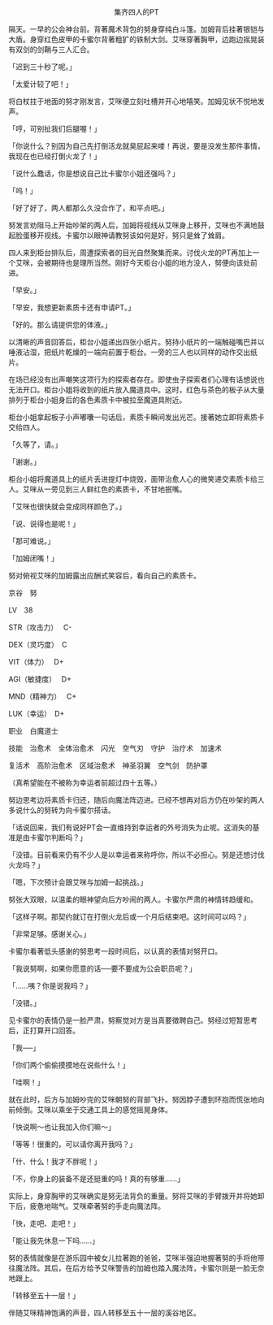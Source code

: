 <p align="center">集齐四人的PT</p>

隔天。一早的公会神台前。背著魔术背包的努身穿纯白斗篷。加姆背后挂著银铠与大盾。身穿红色皮甲的卡蜜尔背著粗犷的铁制大剑。艾咪穿著胸甲，边跑边摇晃装有双剑的剑鞘与三人汇合。

「迟到三十秒了呢。」

「太爱计较了吧！」

将白杖拄于地面的努才刚发言，艾咪便立刻吐槽并开心地嘻笑。加姆见状不悦地发声。

「哼，可别扯我们后腿喔！」

「你说什么？别因为自己先打倒活龙就臭屁起来喽！再说，要是没发生那件事情，我现在也已经打倒火龙了！」

「说什么蠢话，你是想说自己比卡蜜尔小姐还强吗？」

「呜！」

「好了好了，两人都那么久没合作了，和平点吧。」

努发言劝阻马上开始吵架的两人后，加姆将视线从艾咪身上移开，艾咪也不满地鼓起脸蛋移开视线。卡蜜尔以眼神请教努该如何是好，努只是耸了耸肩。

四人来到柜台排队后，周遭探索者的目光自然聚集而来。讨伐火龙的PT再加上一个艾咪，会被期待也是理所当然。刚好今天柜台小姐的地方没人，努便向该处前进。

「早安。」

「早安，我想更新素质卡还有申请PT。」

「好的。那么请提供您的体液。」

以清晰的声音回答后，柜台小姐递出四张小纸片。努持小纸片的一端触碰嘴巴并以唾液沾湿，把纸片乾燥的一端向前置于柜台。一旁的三人也以同样的动作交出纸片。

在场已经没有出声嘲笑这项行为的探索者存在。即使虫子探索者们心理有话想说也无法开口。柜台小姐将收到的纸片放入魔道具中。这时，红色与茶色的板子从大量排列于柜台小姐身后的各色素质卡中被拉至魔道具附近。

柜台小姐拿起板子小声嘟囔一句话后，素质卡瞬间发出光芒。接著她立即将素质卡交给四人。

「久等了，请。」

「谢谢。」

柜台小姐将魔道具上的纸片丢进提灯中烧毁，面带治愈人心的微笑递交素质卡给三人。艾咪从一旁见到三人鲜红色的素质卡，不甘地抿嘴。

「艾咪也很快就会变成同样颜色了。」

「说、说得也是呢！」

「那可难说。」

「加姆闭嘴！」

努对俯视艾咪的加姆露出应酬式笑容后，看向自己的素质卡。

京谷　努

LV　38

STR（攻击力）　 C-

DEX（灵巧度）　C

VIT（体力）　 D+

AGI（敏捷度）　 D+

MND（精神力）　 C+

LUK（幸运）　D+

职业　白魔道士

技能　治愈术　全体治愈术　闪光　空气刃　守护　治疗术　加速术

复活术　高阶治愈术　区域治愈术　神圣羽翼　空气剑　防护罩

（真希望能在不被称为幸运者前超过四十五等。）

努边思考边将素质卡归还，随后向魔法阵迈进。已经不想再对后方仍在吵架的两人多说什么的努转为向卡蜜尔搭话。

「话说回来，我们有说好PT会一直维持到幸运者的外号消失为止呢。这消失的基准是由卡蜜尔判断吗？」

「没错。目前看来仍有不少人是以幸运者来称呼你，所以不必担心。努是还想讨伐火龙吗？」

「嗯，下次预计会跟艾咪与加姆一起挑战。」

努张大双眼，以温柔的眼神望向后方吵闹的两人。卡蜜尔严肃的神情转趋缓和。

「这样子啊。那契约就订在打倒火龙后或一个月后结束吧。这时间可以吗？」

「非常足够。感谢关心。」

卡蜜尔看著低头感谢的努思考一段时间后，以认真的表情对努开口。

「我说努啊，如果你愿意的话──要不要成为公会职员呢？」

「……咦？你是说我吗？」

「没错。」

见卡蜜尔的表情仍是一脸严肃，努察觉对方是当真要徵聘自己。努经过短暂思考后，正打算开口回答。

「我──」

「你们两个偷偷摸摸地在说些什么！」

「哇啊！」

就在此时，后方与加姆吵完的艾咪朝努的背部飞扑。努因脖子遭到环抱而慌张地向前倾倒。艾咪以乘坐于交通工具上的感觉摇晃身体。

「快说啊～也让我加入你们嘛～」

「等等！很重的，可以请你离开我吗？」

「什、什么！我才不胖呢！」

「不，你身上的装备不是还挺重的吗！真的有够重……」

实际上，身穿胸甲的艾咪确实是努无法背负的重量。努将艾咪的手臂拨开并将她卸下后，疲惫地喘气。艾咪牵著努的手走向魔法阵。

「快，走吧、走吧！」

「能让我先休息一下吗……」

努的表情就像是在游乐园中被女儿拉著跑的爸爸，艾咪半强迫地握著努的手将他带往魔法阵。其后，在后方给予艾咪警告的加姆也踏入魔法阵，卡蜜尔则是一脸无奈地跟上。

「转移至五十一层！」

伴随艾咪精神饱满的声音，四人转移至五十一层的溪谷地区。

